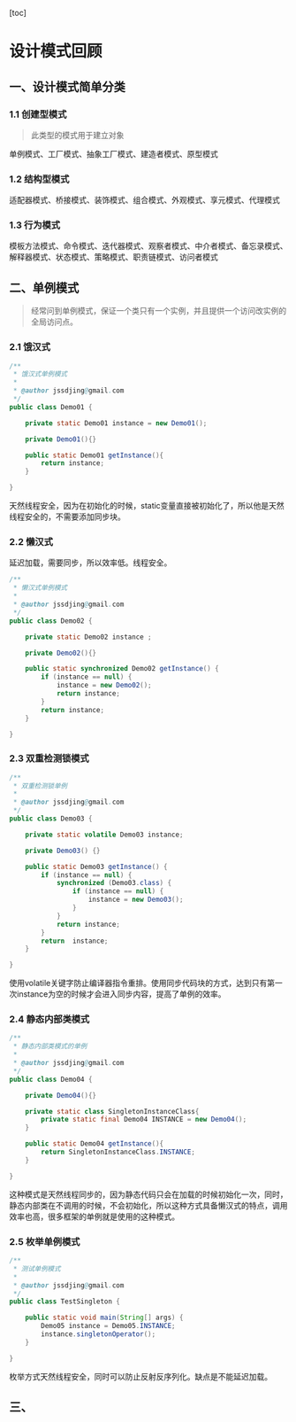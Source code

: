 [toc]

# 设计模式回顾

## 一、设计模式简单分类

### 1.1 创建型模式

> 此类型的模式用于建立对象

单例模式、工厂模式、抽象工厂模式、建造者模式、原型模式

### 1.2 结构型模式

适配器模式、桥接模式、装饰模式、组合模式、外观模式、享元模式、代理模式

### 1.3 行为模式

模板方法模式、命令模式、迭代器模式、观察者模式、中介者模式、备忘录模式、解释器模式、状态模式、策略模式、职责链模式、访问者模式

## 二、单例模式

> 经常问到单例模式，保证一个类只有一个实例，并且提供一个访问改实例的全局访问点。

### 2.1 饿汉式

```java
/**
 * 饿汉式单例模式
 *
 * @author jssdjing@gmail.com
 */
public class Demo01 {

    private static Demo01 instance = new Demo01();

    private Demo01(){}

    public static Demo01 getInstance(){
        return instance;
    }

}
```

天然线程安全，因为在初始化的时候，static变量直接被初始化了，所以他是天然线程安全的，不需要添加同步块。

### 2.2 懒汉式

延迟加载，需要同步，所以效率低。线程安全。

```java
/**
 * 懒汉式单例模式
 *
 * @author jssdjing@gmail.com
 */
public class Demo02 {

    private static Demo02 instance ;

    private Demo02(){}

    public static synchronized Demo02 getInstance() {
        if (instance == null) {
            instance = new Demo02();
            return instance;
        }
        return instance;
    }

}
```

### 2.3 双重检测锁模式

```java
/**
 * 双重检测锁单例
 *
 * @author jssdjing@gmail.com
 */
public class Demo03 {

    private static volatile Demo03 instance;

    private Demo03() {}

    public static Demo03 getInstance() {
        if (instance == null) {
            synchronized (Demo03.class) {
                if (instance == null) {
                    instance = new Demo03();
                }
            }
            return instance;
        }
        return  instance;
    }

}

```

使用volatile关键字防止编译器指令重排。使用同步代码块的方式，达到只有第一次instance为空的时候才会进入同步内容，提高了单例的效率。

### 2.4 静态内部类模式

```java
/**
 * 静态内部类模式的单例
 *
 * @author jssdjing@gmail.com
 */
public class Demo04 {

    private Demo04(){}

    private static class SingletonInstanceClass{
        private static final Demo04 INSTANCE = new Demo04();
    }

    public static Demo04 getInstance(){
        return SingletonInstanceClass.INSTANCE;
    }

}
```

这种模式是天然线程同步的，因为静态代码只会在加载的时候初始化一次，同时，静态内部类在不调用的时候，不会初始化，所以这种方式具备懒汉式的特点，调用效率也高，很多框架的单例就是使用的这种模式。

### 2.5 枚举单例模式

```java
/**
 * 测试单例模式
 *
 * @author jssdjing@gmail.com
 */
public class TestSingleton {

    public static void main(String[] args) {
        Demo05 instance = Demo05.INSTANCE;
        instance.singletonOperator();
    }

}

```

枚举方式天然线程安全，同时可以防止反射反序列化。缺点是不能延迟加载。

## 三、